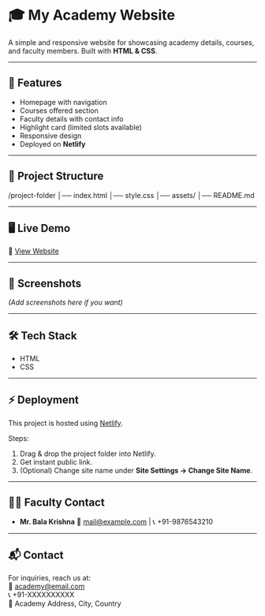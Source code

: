 # 🎓 My Academy Website  

A simple and responsive website for showcasing academy details, courses, and faculty members. Built with **HTML & CSS**.  

---

## 🚀 Features  
- Homepage with navigation  
- Courses offered section  
- Faculty details with contact info  
- Highlight card (limited slots available)  
- Responsive design  
- Deployed on **Netlify**  

---

## 📂 Project Structure  
/project-folder
│── index.html 
│── style.css
│── assets/
│── README.md


---

## 🖥️ Live Demo  
🔗 [View Website](https://successacademy2025.netlify.app/)  

---

## 📸 Screenshots  
*(Add screenshots here if you want)*  

---

## 🛠️ Tech Stack  
- HTML  
- CSS  

---

## ⚡ Deployment  
This project is hosted using [Netlify](https://www.netlify.com/).  

Steps:  
1. Drag & drop the project folder into Netlify.  
2. Get instant public link.  
3. (Optional) Change site name under **Site Settings → Change Site Name**.  

---

## 👨‍🏫 Faculty Contact  
- **Mr. Bala Krishna** 📧 mail@example.com | 📞 +91-9876543210  

---

## 📬 Contact  
For inquiries, reach us at:  
📧 academy@email.com  
📞 +91-XXXXXXXXXX  
📍 Academy Address, City, Country  
